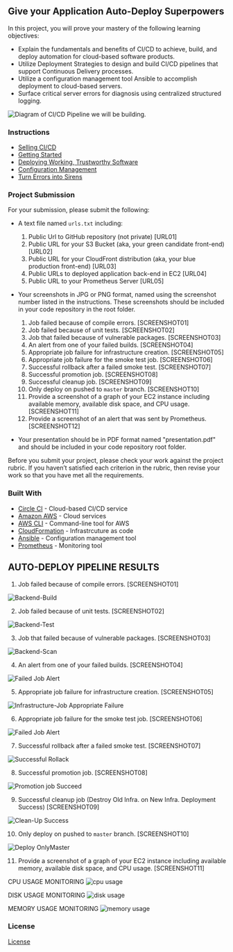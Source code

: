 ## Give your Application Auto-Deploy Superpowers

In this project, you will prove your mastery of the following learning objectives:

- Explain the fundamentals and benefits of CI/CD to achieve, build, and deploy automation for cloud-based software products.
- Utilize Deployment Strategies to design and build CI/CD pipelines that support Continuous Delivery processes.
- Utilize a configuration management tool Ansible to accomplish deployment to cloud-based servers.
- Surface critical server errors for diagnosis using centralized structured logging.

![Diagram of CI/CD Pipeline we will be building.](udapeople.png)

### Instructions

* [Selling CI/CD](instructions/0-selling-cicd.md)
* [Getting Started](instructions/1-getting-started.md)
* [Deploying Working, Trustworthy Software](instructions/2-deploying-trustworthy-code.md)
* [Configuration Management](instructions/3-configuration-management.md)
* [Turn Errors into Sirens](instructions/4-turn-errors-into-sirens.md)

### Project Submission

For your submission, please submit the following:

- A text file named `urls.txt` including:
  1. Public Url to GitHub repository (not private) [URL01]
  1. Public URL for your S3 Bucket (aka, your green candidate front-end) [URL02]
  1. Public URL for your CloudFront distribution (aka, your blue production front-end) [URL03]
  1. Public URLs to deployed application back-end in EC2 [URL04]
  1. Public URL to your Prometheus Server [URL05]
- Your screenshots in JPG or PNG format, named using the screenshot number listed in the instructions. These screenshots should be included in your code repository in the root folder.
  1. Job failed because of compile errors. [SCREENSHOT01]
  1. Job failed because of unit tests. [SCREENSHOT02]
  1. Job that failed because of vulnerable packages. [SCREENSHOT03]
  1. An alert from one of your failed builds. [SCREENSHOT04]
  1. Appropriate job failure for infrastructure creation. [SCREENSHOT05]
  1. Appropriate job failure for the smoke test job. [SCREENSHOT06]
  1. Successful rollback after a failed smoke test. [SCREENSHOT07]  
  1. Successful promotion job. [SCREENSHOT08]
  1. Successful cleanup job. [SCREENSHOT09]
  1. Only deploy on pushed to `master` branch. [SCREENSHOT10]
  1. Provide a screenshot of a graph of your EC2 instance including available memory, available disk space, and CPU usage. [SCREENSHOT11]
  1. Provide a screenshot of an alert that was sent by Prometheus. [SCREENSHOT12]

- Your presentation should be in PDF format named "presentation.pdf" and should be included in your code repository root folder. 

Before you submit your project, please check your work against the project rubric. If you haven’t satisfied each criterion in the rubric, then revise your work so that you have met all the requirements. 

### Built With

- [Circle CI](www.circleci.com) - Cloud-based CI/CD service
- [Amazon AWS](https://aws.amazon.com/) - Cloud services
- [AWS CLI](https://aws.amazon.com/cli/) - Command-line tool for AWS
- [CloudFormation](https://aws.amazon.com/cloudformation/) - Infrastrcuture as code
- [Ansible](https://www.ansible.com/) - Configuration management tool
- [Prometheus](https://prometheus.io/) - Monitoring tool

## AUTO-DEPLOY PIPELINE RESULTS
1. Job failed because of compile errors. [SCREENSHOT01]

![Backend-Build](screenshoots/SCREENSHOT01.png)



2. Job failed because of unit tests. [SCREENSHOT02]

![Backend-Test](screenshoots/SCREENSHOT02.png)



3. Job that failed because of vulnerable packages. [SCREENSHOT03]

![Backend-Scan](screenshoots/SCREENSHOT03.png)



4. An alert from one of your failed builds. [SCREENSHOT04]

![Failed Job Alert](screenshoots/SCREENSHOT04.png)



5. Appropriate job failure for infrastructure creation. [SCREENSHOT05]

![Infrastructure-Job Appropriate Failure](screenshoots/SCREENSHOT05.png)


6. Appropriate job failure for the smoke test job. [SCREENSHOT06]

![Failed Job Alert](screenshoots/SCREENSHOT06.png)



7. Successful rollback after a failed smoke test. [SCREENSHOT07] 

![Successful Rollack](screenshoots/SCREENSHOT07.png)


8. Successful promotion job. [SCREENSHOT08]

![Promotion job Succeed](screenshoots/SCREENSHOT08.png)



9. Successful cleanup job (Destroy Old Infra. on New Infra. Deployment Success) [SCREENSHOT09]

![Clean-Up Success](screenshoots/SCREENSHOT09.png)



10. Only deploy on pushed to `master` branch. [SCREENSHOT10]

![Deploy OnlyMaster](screenshoots/SCREENSHOT10.png)

11. Provide a screenshot of a graph of your EC2 instance including available memory, available disk space, and CPU usage. [SCREENSHOT11]

CPU USAGE MONITORING
![cpu usage](screenshoots/SCREENSHOT11_CPU_USAGE.png)

DISK USAGE MONITORING
![disk usage](screenshoots/SCREENSHOT11_DISK_USAGE.png)

MEMORY USAGE MONITORING
![memory usage](screenshoots/SCREENSHOT11_MEMORY_USAGE.png)



### License

[License](LICENSE.md)
